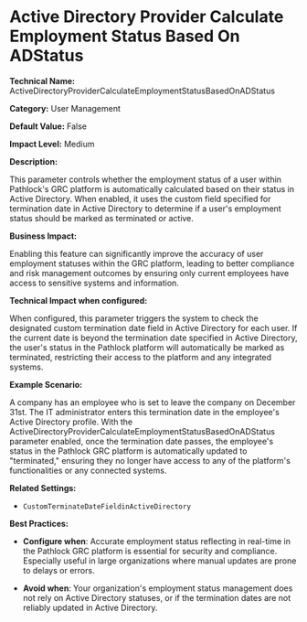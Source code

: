 # Active Directory Provider Calculate Employment Status Based On ADStatus

**Technical Name:** ActiveDirectoryProviderCalculateEmploymentStatusBasedOnADStatus

**Category:** User Management

**Default Value:** False

**Impact Level:** Medium

**Description:**

This parameter controls whether the employment status of a user within Pathlock's GRC platform is automatically calculated based on their status in Active Directory. When enabled, it uses the custom field specified for termination date in Active Directory to determine if a user's employment status should be marked as terminated or active.

**Business Impact:**

Enabling this feature can significantly improve the accuracy of user employment statuses within the GRC platform, leading to better compliance and risk management outcomes by ensuring only current employees have access to sensitive systems and information.

**Technical Impact when configured:**

When configured, this parameter triggers the system to check the designated custom termination date field in Active Directory for each user. If the current date is beyond the termination date specified in Active Directory, the user's status in the Pathlock platform will automatically be marked as terminated, restricting their access to the platform and any integrated systems.

**Example Scenario:**

A company has an employee who is set to leave the company on December 31st. The IT administrator enters this termination date in the employee's Active Directory profile. With the ActiveDirectoryProviderCalculateEmploymentStatusBasedOnADStatus parameter enabled, once the termination date passes, the employee's status in the Pathlock GRC platform is automatically updated to "terminated," ensuring they no longer have access to any of the platform's functionalities or any connected systems.

**Related Settings:**

- `CustomTerminateDateFieldinActiveDirectory`

**Best Practices:** 

- **Configure when**: Accurate employment status reflecting in real-time in the Pathlock GRC platform is essential for security and compliance. Especially useful in large organizations where manual updates are prone to delays or errors.
  
- **Avoid when**: Your organization's employment status management does not rely on Active Directory statuses, or if the termination dates are not reliably updated in Active Directory.